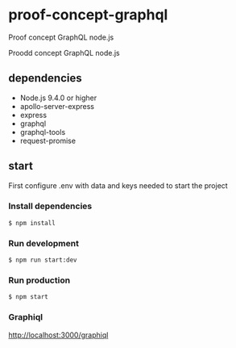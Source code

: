# proof-concept-graphql
Proof concept GraphQL node.js
 
Proodd concept GraphQL node.js

## dependencies
- Node.js 9.4.0 or higher
- apollo-server-express
- express
- graphql
- graphql-tools
- request-promise

## start
First configure .env with data and keys needed to start the project

### Install dependencies
```
$ npm install
```
### Run development
```
$ npm run start:dev
```
### Run production
```
$ npm start
```

### Graphiql
[http://localhost:3000/graphiql]()
